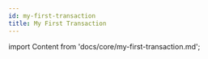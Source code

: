 ```yaml
---
id: my-first-transaction
title: My First Transaction
---
```


import Content from 'docs/core/my-first-transaction.md';

<Content />
